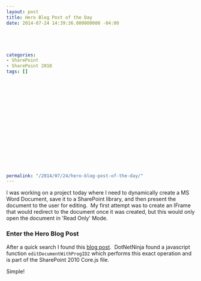 ```yaml
---
layout: post
title: Hero Blog Post of the Day
date: 2014-07-24 14:39:36.000000000 -04:00





categories:
- SharePoint
- SharePoint 2010
tags: []

  
  
  
  
  
  



  


  
  
  
  
  
permalink: "/2014/07/24/hero-blog-post-of-the-day/"
---
```

I was working on a project today where I need to dynamically create a MS Word Document, save it to a SharePoint library, and then present the document to the user for editing.&nbsp; My first attempt was to create an IFrame that would redirect to the document once it was created, but this would only open the document in 'Read Only' Mode.

### Enter the Hero Blog Post

After a quick search I found this [blog post](http://dotnetninja.wordpress.com/2009/01/12/how-to-open-sharepoint-documents-in-edit-mode-with-internet-explorer-6-and-windows-xp-without-regfix/ "DotNetNinja - Open document in Edit Mode").&nbsp; DotNetNinja found a javascript function `editDocumentWithProgID2` which performs this exact operation and is part of the SharePoint 2010 Core.js file.

Simple!

